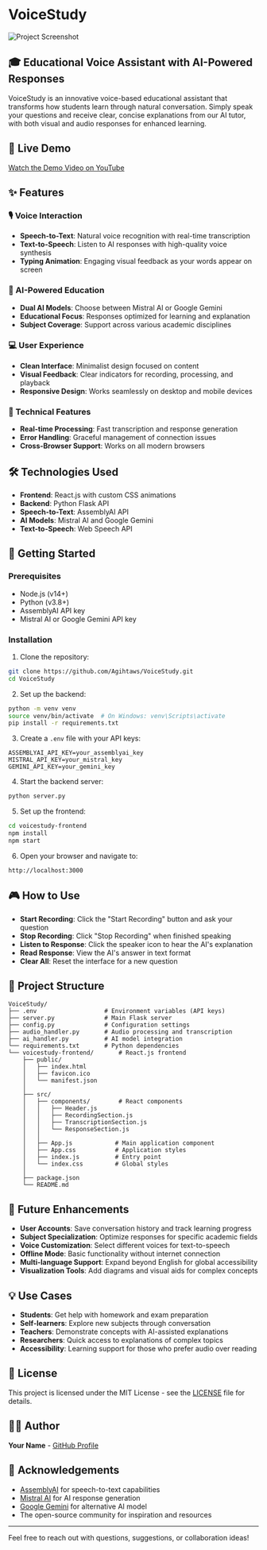# VoiceStudy

![Project Screenshot](https://i.ibb.co/3vZRkSm/voice-study-logo.png)

## 🎓 Educational Voice Assistant with AI-Powered Responses

VoiceStudy is an innovative voice-based educational assistant that transforms how students learn through natural conversation. Simply speak your questions and receive clear, concise explanations from our AI tutor, with both visual and audio responses for enhanced learning.

## 🌟 Live Demo

[Watch the Demo Video on YouTube](https://youtu.be/demo-link)

## ✨ Features

### 🎙️ Voice Interaction
- **Speech-to-Text**: Natural voice recognition with real-time transcription
- **Text-to-Speech**: Listen to AI responses with high-quality voice synthesis
- **Typing Animation**: Engaging visual feedback as your words appear on screen

### 🧠 AI-Powered Education
- **Dual AI Models**: Choose between Mistral AI or Google Gemini
- **Educational Focus**: Responses optimized for learning and explanation
- **Subject Coverage**: Support across various academic disciplines

### 💻 User Experience
- **Clean Interface**: Minimalist design focused on content
- **Visual Feedback**: Clear indicators for recording, processing, and playback
- **Responsive Design**: Works seamlessly on desktop and mobile devices

### 🔧 Technical Features
- **Real-time Processing**: Fast transcription and response generation
- **Error Handling**: Graceful management of connection issues
- **Cross-Browser Support**: Works on all modern browsers

## 🛠️ Technologies Used

- **Frontend**: React.js with custom CSS animations
- **Backend**: Python Flask API
- **Speech-to-Text**: AssemblyAI API
- **AI Models**: Mistral AI and Google Gemini
- **Text-to-Speech**: Web Speech API

## 🚀 Getting Started

### Prerequisites
- Node.js (v14+)
- Python (v3.8+)
- AssemblyAI API key
- Mistral AI or Google Gemini API key

### Installation

1. Clone the repository:
```bash
git clone https://github.com/Agihtaws/VoiceStudy.git
cd VoiceStudy
```

2. Set up the backend:
```bash
python -m venv venv
source venv/bin/activate  # On Windows: venv\Scripts\activate
pip install -r requirements.txt
```

3. Create a `.env` file with your API keys:
```
ASSEMBLYAI_API_KEY=your_assemblyai_key
MISTRAL_API_KEY=your_mistral_key
GEMINI_API_KEY=your_gemini_key
```

4. Start the backend server:
```bash
python server.py
```

5. Set up the frontend:
```bash
cd voicestudy-frontend
npm install
npm start
```

6. Open your browser and navigate to:
```
http://localhost:3000
```

## 🎮 How to Use

- **Start Recording**: Click the "Start Recording" button and ask your question
- **Stop Recording**: Click "Stop Recording" when finished speaking
- **Listen to Response**: Click the speaker icon to hear the AI's explanation
- **Read Response**: View the AI's answer in text format
- **Clear All**: Reset the interface for a new question

## 🧩 Project Structure

```
VoiceStudy/
├── .env                   # Environment variables (API keys)
├── server.py              # Main Flask server
├── config.py              # Configuration settings
├── audio_handler.py       # Audio processing and transcription
├── ai_handler.py          # AI model integration
└── requirements.txt       # Python dependencies
└── voicestudy-frontend/       # React.js frontend
    ├── public/
    │   ├── index.html
    │   ├── favicon.ico
    │   └── manifest.json
    │
    ├── src/
    │   ├── components/        # React components
    │   │   ├── Header.js
    │   │   ├── RecordingSection.js
    │   │   ├── TranscriptionSection.js
    │   │   └── ResponseSection.js
    │   │
    │   ├── App.js            # Main application component
    │   ├── App.css           # Application styles
    │   ├── index.js          # Entry point
    │   └── index.css         # Global styles
    │
    ├── package.json
    └── README.md
```

## 🔮 Future Enhancements

- **User Accounts**: Save conversation history and track learning progress
- **Subject Specialization**: Optimize responses for specific academic fields
- **Voice Customization**: Select different voices for text-to-speech
- **Offline Mode**: Basic functionality without internet connection
- **Multi-language Support**: Expand beyond English for global accessibility
- **Visualization Tools**: Add diagrams and visual aids for complex concepts

## 💡 Use Cases

- **Students**: Get help with homework and exam preparation
- **Self-learners**: Explore new subjects through conversation
- **Teachers**: Demonstrate concepts with AI-assisted explanations
- **Researchers**: Quick access to explanations of complex topics
- **Accessibility**: Learning support for those who prefer audio over reading

## 📄 License

This project is licensed under the MIT License - see the [LICENSE](LICENSE) file for details.

## 👨‍💻 Author

**Your Name** - [GitHub Profile](https://github.com/Agihtaws)

## 🙏 Acknowledgements

- [AssemblyAI](https://www.assemblyai.com/) for speech-to-text capabilities
- [Mistral AI](https://mistral.ai/) for AI response generation
- [Google Gemini](https://ai.google/discover/gemini/) for alternative AI model
- The open-source community for inspiration and resources

---

Feel free to reach out with questions, suggestions, or collaboration ideas!
